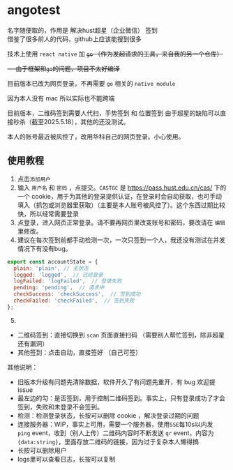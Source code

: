 # angotest

名字随便取的，作用是 解决hust超星（企业微信） 签到  
借鉴了很多前人的代码，github上应该能搜到很多


技术上使用 `react native` 加 ~~`go` （作为发起请求的工具，来自我的另一个仓库）~~

~~---由于框架和`go`的问题，项目不太好编译~~

目前版本已改为网页登录，不再需要 `go` 相关的 `native module`

因为本人没有 mac 所以实际也不能跨端

目前版本，二维码签到需要人代扫，手势签到 和 位置签到 由于超星的缺陷可以直接秒杀（截至2025.5.18），其他的还没测试。

本人的账号最近被风控了，改用华科自己的网页登录。小心使用。

## 使用教程
1. 点击`添加用户`
2. 输入 `用户名` 和 `密码` ，点提交。`CASTGC` 是 https://pass.hust.edu.cn/cas/ 下的一个 cookie，用于为其他的登录提供认证，在登录时会自动获取，也可手动填入（抓包或浏览器里获取）（主要是本人账号被风控了）。这个东西过期比较快，所以经常需要登录
3. 点登录，进入网页正常登录。请不要再网页里改变账号和密码，要改请在 `编辑` 里修改。
4. 建议在每次签到前都手动检测一次，一次只签到一个人，我还没有测试在并发情况下有没有bug。
```js
export const accountState = {
  plain: 'plain', // 无状态
  logged: 'logged',  // 已经登录
  logFailed: 'logFailed',  // 登录失败
  pending: 'pending',  // 请求中
  checkSuccess: 'checkSuccess',  // 签到成功
  checkFailed: 'checkFailed',  // 签到失败
};
```
5. 
- 二维码签到：直接切换到 `scan` 页面直接扫码 （需要别人帮忙签到，除非超星还有漏洞）
- 其他签到：点击自动，直接签好 （自己可签）

其他说明：
- 旧版本升级有问题先清除数据，软件开久了有问题先重开，有 bug 欢迎提 issue
- 最左边的勾：是否签到，用于控制二维码签到。事实上，只有登录成功了才会签到，失败和未登录不会签到。
- 检测：检测登录状态，长按可以删除 cookie ，解决登录过期的问题
- 连接服务器：WIP，事实上可用，需要一个服务器，使用`SSE`每10s以内发 `ping` event，收到（别人上传）二维码内容时不断发送 `qr` event，内容为`{data:string}`，里面存放二维码的链接，因为过于复杂本人懒得搞
- 长按可以删除用户
- logs里可以查看日志，长按可以复制